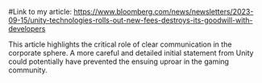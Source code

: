  
#Link to my article: https://www.bloomberg.com/news/newsletters/2023-09-15/unity-technologies-rolls-out-new-fees-destroys-its-goodwill-with-developers 

This article highlights the critical role of clear communication in the corporate sphere. A more careful and detailed initial statement from Unity could potentially have prevented the ensuing uproar in the gaming community.